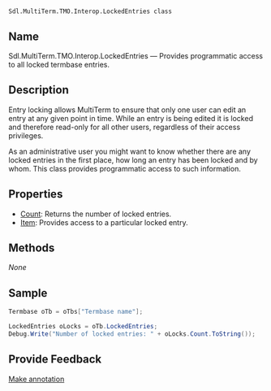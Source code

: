 

# 
    Sdl.MultiTerm.TMO.Interop.LockedEntries class



## Name

Sdl.MultiTerm.TMO.Interop.LockedEntries —          Provides programmatic access to all locked termbase entries.



## Description



Entry locking allows MultiTerm to ensure that only one user can edit an entry at any given point in time. While an entry is being edited it is locked and therefore read-only for all other users, regardless of their access privileges.

As an administrative user you might want to know whether there are any locked entries in the first place, how long an entry has been locked and by whom. This class provides programmatic access to such information.



## Properties

* [Count](Sdl.MultiTerm.TMO.Interop.LockedEntries.Count.html): Returns the number of locked entries.
* [Item](Sdl.MultiTerm.TMO.Interop.LockedEntries.Item.html): Provides access to a particular locked entry.




## Methods
*None*


## Sample


```cs
Termbase oTb = oTbs["Termbase name"];

LockedEntries oLocks = oTb.LockedEntries;
Debug.Write("Number of locked entries: " + oLocks.Count.ToString());
```



## Provide Feedback

[Make annotation](mailto:sdk-feedback@sdl.com&amp;subject=Reference%20for%20Sdl.MultiTerm.TMO.Interop.LockedEntries)

